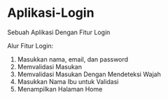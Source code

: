 # Aplikasi-Login
Sebuah Aplikasi Dengan Fitur Login

Alur Fitur Login:
1. Masukkan nama, email, dan password
2. Memvalidasi Masukan
3. Memvalidasi Masukan Dengan Mendeteksi Wajah
4. Masukkan Nama Ibu untuk Validasi
5. Menampilkan Halaman Home
